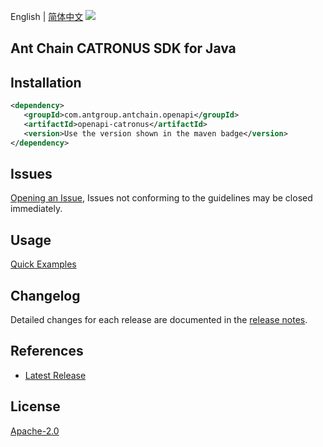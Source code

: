 English | [简体中文](README-CN.md)
![](https://aliyunsdk-pages.alicdn.com/icons/AlibabaCloud.svg)

## Ant Chain CATRONUS SDK for Java

## Installation

```xml
<dependency>
   <groupId>com.antgroup.antchain.openapi</groupId>
   <artifactId>openapi-catronus</artifactId>
   <version>Use the version shown in the maven badge</version>
</dependency>
```

## Issues
[Opening an Issue](https://github.com/alipay/antchain-openapi-prod-sdk/issues/new), Issues not conforming to the guidelines may be closed immediately.

## Usage
[Quick Examples](https://github.com/alipay/antchain-openapi-prod-sdk/blob/master/docs/0-Examples-EN.md#quick-examples)

## Changelog
Detailed changes for each release are documented in the [release notes](./ChangeLog.txt).

## References
* [Latest Release](https://github.com/alipay/antchain-openapi-prod-sdk/)

## License
[Apache-2.0](http://www.apache.org/licenses/LICENSE-2.0)

